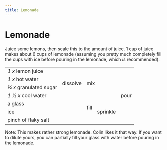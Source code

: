 ```yaml
---
title: Lemonade
---
```


# Lemonade

Juice some lemons, then scale this to the amount of juice. 1 cup of juice makes about 6 cups of lemonade (assuming you pretty much completely fill the cups with ice before pouring in the lemonade, which *is* recommended).

<table class=recipe>
  <tr>
    <td colspan=2><i>1 <var>x</var></i> lemon juice</td>
    <td rowspan=4 colspan=2>mix</td>
    <td rowspan=7>pour</td>
  </tr>
  <tr>
    <td colspan=1><i>1 <var>x</var></i> hot water</td>
    <td rowspan=2>dissolve</td>
  </tr>
  <tr>
    <td colspan=1><i>3⁄4 <var>x</var></i> granulated sugar</td>
  </tr>
  <tr>
    <td colspan=2><i><span class=mixed-number>1 1⁄2</span> <var>x</var></i> cool water</td>
  </tr>
  <tr>
    <td colspan=2>a glass</td>
    <td rowspan=2>fill</td>
    <td rowspan=3>sprinkle</td>
  </tr>
  <tr>
    <td colspan=2>ice</td>
  </tr>
  <tr>
    <td colspan=3>pinch of flaky salt</td>
  </tr>
</table>

Note: This makes rather strong lemonade. Colin likes it that way. If you want to dilute yours, you can partially fill your glass with water before pouring in the lemonade.
